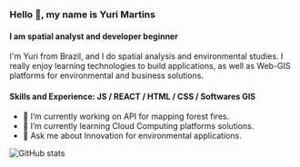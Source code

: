### Hello 👋, my name is Yuri Martins
#### I am spatial analyst and developer beginner
I'm Yuri from Brazil, and I do spatial analysis and environmental studies. I really enjoy learning technologies to build applications, as well as Web-GIS platforms for environmental and business solutions.

#### Skills and Experience: JS / REACT / HTML / CSS / Softwares GIS

- 🔭 I’m currently working on API for mapping forest fires. 
- 🌱 I’m currently learning Cloud Computing platforms solutions. 
- 💬 Ask me about Innovation for environmental applications. 

![GitHub stats](https://github-readme-stats.vercel.app/api?username=ytmartins&&show_icons=true&title_color=ffffff&icon_color=e74c3c&text_color=daf7dc&bg_color=151515)
